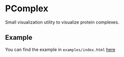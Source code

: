 # PComplex
Small visualization utility to visualize protein complexes.

## Example
You can find the example in `examples/index.html` [here](https://sacdallago.github.io/pcomplex/examples)
